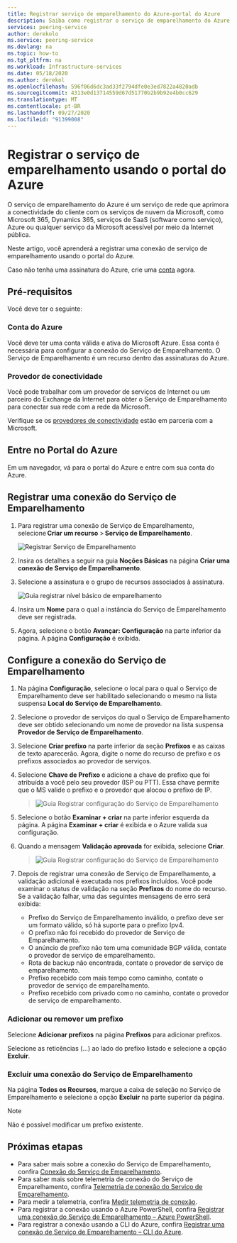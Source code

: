 ```yaml
---
title: Registrar serviço de emparelhamento do Azure-portal do Azure
description: Saiba como registrar o serviço de emparelhamento do Azure usando o portal do Azure
services: peering-service
author: derekolo
ms.service: peering-service
ms.devlang: na
ms.topic: how-to
ms.tgt_pltfrm: na
ms.workload: Infrastructure-services
ms.date: 05/18/2020
ms.author: derekol
ms.openlocfilehash: 596f06d6dc3ad33f2794dfe0e3ed7822a4820adb
ms.sourcegitcommit: 4313e0d13714559d67d51770b2b9b92e4b0cc629
ms.translationtype: MT
ms.contentlocale: pt-BR
ms.lasthandoff: 09/27/2020
ms.locfileid: "91399008"
---
```

# <a name="register-peering-service-by-using-the-azure-portal"></a>Registrar o serviço de emparelhamento usando o portal do Azure

O serviço de emparelhamento do Azure é um serviço de rede que aprimora a conectividade do cliente com os serviços de nuvem da Microsoft, como Microsoft 365, Dynamics 365, serviços de SaaS (software como serviço), Azure ou qualquer serviço da Microsoft acessível por meio da Internet pública.

Neste artigo, você aprenderá a registrar uma conexão de serviço de emparelhamento usando o portal do Azure.

Caso não tenha uma assinatura do Azure, crie uma [conta](https://azure.microsoft.com/free/?WT.mc_id=A261C142F) agora.

> 

## <a name="prerequisites"></a>Pré-requisitos

Você deve ter o seguinte:

### <a name="azure-account"></a>Conta do Azure

Você deve ter uma conta válida e ativa do Microsoft Azure. Essa conta é necessária para configurar a conexão do Serviço de Emparelhamento. O Serviço de Emparelhamento é um recurso dentro das assinaturas do Azure. 

### <a name="connectivity-provider"></a>Provedor de conectividade

Você pode trabalhar com um provedor de serviços de Internet ou um parceiro do Exchange da Internet para obter o Serviço de Emparelhamento para conectar sua rede com a rede da Microsoft.

Verifique se os [provedores de conectividade](location-partners.md) estão em parceria com a Microsoft.



## <a name="sign-in-to-the-azure-portal"></a>Entre no Portal do Azure

Em um navegador, vá para o portal do Azure e entre com sua conta do Azure.

## <a name="register-a-peering-service-connection"></a>Registrar uma conexão do Serviço de Emparelhamento

1. Para registrar uma conexão de Serviço de Emparelhamento, selecione **Criar um recurso** > **Serviço de Emparelhamento**.

    ![Registrar Serviço de Emparelhamento](./media/peering-service-portal/peering-servicecreate.png)
1. Insira os detalhes a seguir na guia **Noções Básicas** na página **Criar uma conexão de Serviço de Emparelhamento**.

 
1. Selecione a assinatura e o grupo de recursos associados à assinatura.

   ![Guia registrar nível básico de emparelhamento](./media/peering-service-portal/peering-servicebasics.png)

1. Insira um **Nome** para o qual a instância do Serviço de Emparelhamento deve ser registrada.
 
1. Agora, selecione o botão **Avançar: Configuração** na parte inferior da página. A página **Configuração** é exibida.

## <a name="configure-the-peering-service-connection"></a>Configure a conexão do Serviço de Emparelhamento

1. Na página **Configuração**, selecione o local para o qual o Serviço de Emparelhamento deve ser habilitado selecionando o mesmo na lista suspensa **Local do Serviço de Emparelhamento**.

1. Selecione o provedor de serviços do qual o Serviço de Emparelhamento deve ser obtido selecionando um nome de provedor na lista suspensa **Provedor de Serviço de Emparelhamento**.
 
1. Selecione **Criar prefixo** na parte inferior da seção **Prefixos** e as caixas de texto aparecerão. Agora, digite o nome do recurso de prefixo e os prefixos associados ao provedor de serviços.

1. Selecione **Chave de Prefixo** e adicione a chave de prefixo que foi atribuída a você pelo seu provedor (ISP ou PTT). Essa chave permite que o MS valide o prefixo e o provedor que alocou o prefixo de IP.
   > ![Guia Registrar configuração do Serviço de Emparelhamento](./media/peering-service-portal/peering-serviceconfiguration.png)

1. Selecione o botão **Examinar + criar** na parte inferior esquerda da página. A página **Examinar + criar** é exibida e o Azure valida sua configuração.
    

1. Quando a mensagem **Validação aprovada** for exibida, selecione **Criar**.

   > ![Guia Registrar configuração do Serviço de Emparelhamento](./media/peering-service-portal/peering-service-prefix.png)


1. Depois de registrar uma conexão de Serviço de Emparelhamento, a validação adicional é executada nos prefixos incluídos. Você pode examinar o status de validação na seção **Prefixos** do nome do recurso. Se a validação falhar, uma das seguintes mensagens de erro será exibida:

   - Prefixo do Serviço de Emparelhamento inválido, o prefixo deve ser um formato válido, só há suporte para o prefixo Ipv4.
   - O prefixo não foi recebido do provedor de Serviço de Emparelhamento.
   - O anúncio de prefixo não tem uma comunidade BGP válida, contate o provedor de serviço de emparelhamento.
   - Rota de backup não encontrada, contate o provedor de serviço de emparelhamento.
   - Prefixo recebido com mais tempo como caminho, contate o provedor de serviço de emparelhamento.
   - Prefixo recebido com privado como no caminho, contate o provedor de serviço de emparelhamento.

### <a name="add-or-remove-a-prefix"></a>Adicionar ou remover um prefixo

Selecione **Adicionar prefixos** na página **Prefixos** para adicionar prefixos.

Selecione as reticências (…) ao lado do prefixo listado e selecione a opção **Excluir**.

### <a name="delete-a-peering-service-connection"></a>Excluir uma conexão do Serviço de Emparelhamento

Na página **Todos os Recursos**, marque a caixa de seleção no Serviço de Emparelhamento e selecione a opção **Excluir** na parte superior da página.

> [!NOTE]
> Não é possível modificar um prefixo existente.
>

## <a name="next-steps"></a>Próximas etapas

- Para saber mais sobre a conexão do Serviço de Emparelhamento, confira [Conexão do Serviço de Emparelhamento](connection.md).
- Para saber mais sobre telemetria de conexão do Serviço de Emparelhamento, confira [Telemetria de conexão do Serviço de Emparelhamento](connection-telemetry.md).
- Para medir a telemetria, confira [Medir telemetria de conexão](measure-connection-telemetry.md).
- Para registrar a conexão usando o Azure PowerShell, confira [Registrar uma conexão do Serviço de Emparelhamento – Azure PowerShell](powershell.md).
- Para registrar a conexão usando a CLI do Azure, confira [Registrar uma conexão de Serviço de Emparelhamento – CLI do Azure](cli.md).
